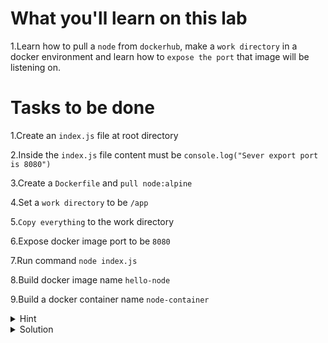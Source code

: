 # What you'll learn on this lab

1.Learn how to pull a `node` from `dockerhub`, make a `work directory` in a docker environment and learn how to `expose the port` that image will be listening on.

# Tasks to be done

1.Create an `index.js` file at root directory

2.Inside the `index.js` file content must be `console.log("Sever export port is 8080")`

3.Create a `Dockerfile` and `pull node:alpine`

4.Set a `work directory` to be `/app`

5.`Copy everything` to the work directory

6.Expose docker image port to be `8080`

7.Run command `node index.js`

8.Build docker image name `hello-node`

9.Build a docker container name `node-container`

<details>
<summary>Hint</summary>

All neccessary command in this lab
1. `touch (filename)` - Use to create a file
2. `nano (filename)` - Use to edit a file
3. `docker build -t (image name) .` - Use to build a docker image
4. `docker image ls` - Use to list all images that exist on your current machine
5. `docker container ps -a` - Use to list all exist container on your current machine
6. `docker image rm (image name)` - Use to delete a docker image with a specified name
7. `docker container rm (container name)` - Use to delete a docker container with a specified container

All neccessary Dockerfile syntax
1. `FROM (docker image name):(tag)` -  Specifies the starting point image for your Docker image.
2. `WORKDIR (/path/to/workdir)` - Sets the folder inside the container where commands will be executed.
3. `COPY (path of file or folder that you want to copy) (destination of the file or folder) ` - Moves files or folders from your computer to the container.
4. `EXPOSE (number of port that the image will be running on)` - Declares the port on which the container will listen for incoming connections.
5. `CMD ["(command line)"]` - Defines the default command to run when the container starts

</details>

<details>
<summary>Solution</summary>

Create all files 

```plain

cat > index.js <<EOF
console.log("Sever export port is 8080")
EOF

cat index.js

cat > Dockerfile <<EOF
FROM node:alpine

WORKDIR /app

COPY . .

EXPOSE 8080

CMD [ "node", "index.js" ]
EOF

cat Dockerfile
```{{exec}}


Docker cli command
```plain


docker build -t hello-node .

docker run --name node-container hello-node

```{{exec}}

</details>


